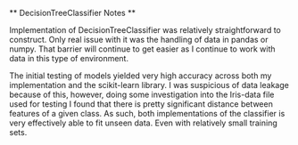 ** DecisionTreeClassifier Notes **

Implementation of DecisionTreeClassifier was relatively straightforward to construct. Only real issue with it was the handling of data in pandas or numpy. That barrier will continue to get easier as I continue to work with data in this type of environment.

The initial testing of models yielded very high accuracy across both my implementation and the scikit-learn library. I was suspicious of data leakage because of this, however, doing some investigation into the Iris-data file used for testing I found that there is pretty significant distance between features of a given class. As such, both implementations of the classifier is very effectively able to fit unseen data. Even with relatively small training sets.
